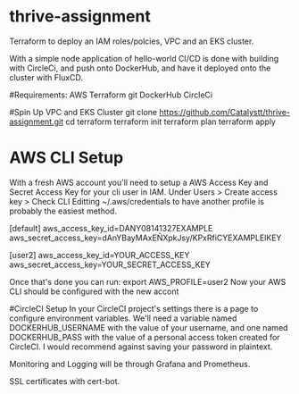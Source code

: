 # thrive-assignment
Terraform to deploy an IAM roles/polcies, VPC and an EKS cluster.


With a simple node application of hello-world
CI/CD is done with building with CircleCi, and push onto DockerHub, and have it deployed onto the cluster with FluxCD.



#Requirements:
AWS 
Terraform
git
DockerHub
CircleCi


#Spin Up VPC and EKS Cluster
git clone https://github.com/Catalystt/thrive-assignment.git
cd terraform
terraform init
terraform plan
terraform apply





# AWS CLI Setup
With a fresh AWS account you'll need to setup a AWS Access Key and Secret Access Key for your cli user in IAM. Under Users > Create access key > Check CLI
Editting ~/.aws/credentials to have another profile is probably the easiest method.

[default]
aws_access_key_id=DANY08141327EXAMPLE
aws_secret_access_key=dAnYBayMAxEÑXpkJsy/KPxRfiCYEXAMPLElKEY

[user2]
aws_access_key_id=YOUR_ACCESS_KEY
aws_secret_access_key=YOUR_SECRET_ACCESS_KEY

Once that's done you can run: export AWS_PROFILE=user2
Now your AWS CLI should be configured with the new accont






#CircleCI Setup
In your CircleCI project's settings there is a page to configure environment variables. We'll need a variable named DOCKERHUB_USERNAME with the value of your username, and one named DOCKERHUB_PASS with the value of a personal access token  created for CircleCI. I would recommend against saving your password in plaintext.


Monitoring and Logging will be through Grafana and Prometheus.

SSL certificates with cert-bot.
